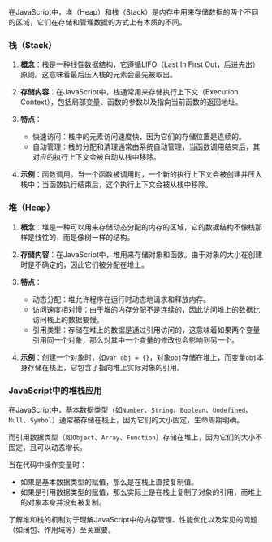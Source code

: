 在JavaScript中，堆（Heap）和栈（Stack）是内存中用来存储数据的两个不同的区域，它们在存储和管理数据的方式上有本质的不同。

### 栈（Stack）

1. **概念**：栈是一种线性数据结构，它遵循LIFO（Last In First Out，后进先出）原则。这意味着最后压入栈的元素会最先被取出。

2. **存储内容**：在JavaScript中，栈通常用来存储执行上下文（Execution Context），包括局部变量、函数的参数以及指向当前函数的返回地址。

3. **特点**：
   - 快速访问：栈中的元素访问速度快，因为它们的存储位置是连续的。
   - 自动管理：栈的分配和清理通常由系统自动管理，当函数调用结束后，其对应的执行上下文会被自动从栈中移除。

4. **示例**：函数调用。当一个函数被调用时，一个新的执行上下文会被创建并压入栈中；当函数执行结束后，这个执行上下文会被从栈中移除。

### 堆（Heap）

1. **概念**：堆是一种可以用来存储动态分配的内存的区域，它的数据结构不像栈那样是线性的，而是像树一样的结构。

2. **存储内容**：在JavaScript中，堆用来存储对象和函数。由于对象的大小在创建时是不确定的，因此它们被分配在堆上。

3. **特点**：
   - 动态分配：堆允许程序在运行时动态地请求和释放内存。
   - 访问速度相对慢：由于堆的内存分配不是连续的，因此访问堆上的数据比访问栈上的数据要慢。
   - 引用类型：存储在堆上的数据是通过引用访问的，这意味着如果两个变量引用同一个对象，那么对其中一个变量的修改也会影响到另一个。

4. **示例**：创建一个对象时，如`var obj = {}`，对象`obj`存储在堆上，而变量`obj`本身存储在栈上，它包含了指向堆上实际对象的引用。

### JavaScript中的堆栈应用

在JavaScript中，基本数据类型（如`Number`、`String`、`Boolean`、`Undefined`、`Null`、`Symbol`）通常被存储在栈上，因为它们的大小固定，生命周期明确。

而引用数据类型（如`Object`、`Array`、`Function`）存储在堆上，因为它们的大小不固定，且可以动态增长。

当在代码中操作变量时：

- 如果是基本数据类型的赋值，那么是在栈上直接复制值。
- 如果是引用数据类型的赋值，那么实际上是在栈上复制了对象的引用，而堆上的对象本身并没有被复制。

了解堆和栈的机制对于理解JavaScript中的内存管理、性能优化以及常见的问题（如闭包、作用域等）至关重要。